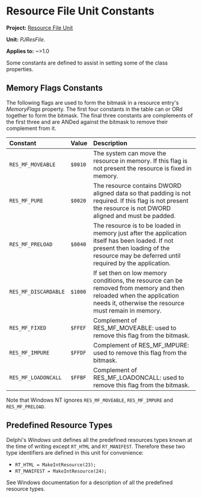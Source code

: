 # Resource File Unit Constants

**Project:** [Resource File Unit](../API.md)

**Unit:** _PJResFile_.

**Applies to:** ~>1.0

Some constants are defined to assist in setting some of the class properties.

## Memory Flags Constants ##

The following flags are used to form the bitmask in a resource entry's _MemoryFlags_ property. The first four constants in the table can or ORd together to form the bitmask. The final three constants are complements of the first three and are ANDed against the bitmask to remove their complement from it.

| **Constant** | **Value** | **Description** |
|:-------------|:----------|:----------------|
| `RES_MF_MOVEABLE` | `$0010` | The system can move the resource in memory. If this flag is not present the resource is fixed in memory. |
| `RES_MF_PURE` | `$0020` | The resource contains DWORD aligned data so that padding is not required. If this flag is not present the resource is not DWORD aligned and must be padded. |
| `RES_MF_PRELOAD` | `$0040` | The resource is to be loaded in memory just after the application itself has been loaded. If not present then loading of the resource may be deferred until required by the application. |
| `RES_MF_DISCARDABLE` | `$1000` | If set then on low memory conditions, the resource can be removed from memory and then reloaded when the application needs it, otherwise the resource must remain in memory. |
| `RES_MF_FIXED` | `$FFEF` | Complement of RES\_MF\_MOVEABLE: used to remove this flag from the bitmask. |
| `RES_MF_IMPURE` | `$FFDF` | Complement of RES\_MF\_IMPURE: used to remove this flag from the bitmask. |
| `RES_MF_LOADONCALL` | `$FFBF` | Complement of RES\_MF\_LOADONCALL: used to remove this flag from the bitmask. |

Note that Windows NT ignores `RES_MF_MOVEABLE`, `RES_MF_IMPURE` and `RES_MF_PRELOAD`.

## Predefined Resource Types ##

Delphi's _Windows_ unit defines all the predefined resources types known at the time of writing except `RT_HTML` and `RT_MANIFEST`. Therefore these two type identifiers are defined in this unit for convenience:

* `RT_HTML = MakeIntResource(23);`
* `RT_MANIFEST = MakeIntResource(24);`

See Windows documentation for a description of all the predefined resource types.
